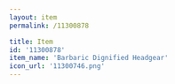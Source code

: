 ```yaml
---
layout: item
permalink: /11300878

title: Item
id: '11300878'
item_name: 'Barbaric Dignified Headgear'
icon_url: '11300746.png'
---
```

